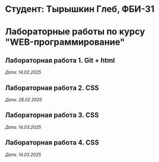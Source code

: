 # Студент: Тырышкин Глеб, ФБИ-31

# Лабораторные работы по курсу "WEB-программирование"

## Лабораторная работа 1. Git + html

*Дата: 14.02.2025*

## Лабораторная работа 2. CSS

*Дата: 28.02.2025*

## Лабораторная работа 3. CSS
*Дата: 14.03.2025*

## Лабораторная работа 4. CSS
*Дата: 14.03.2025*